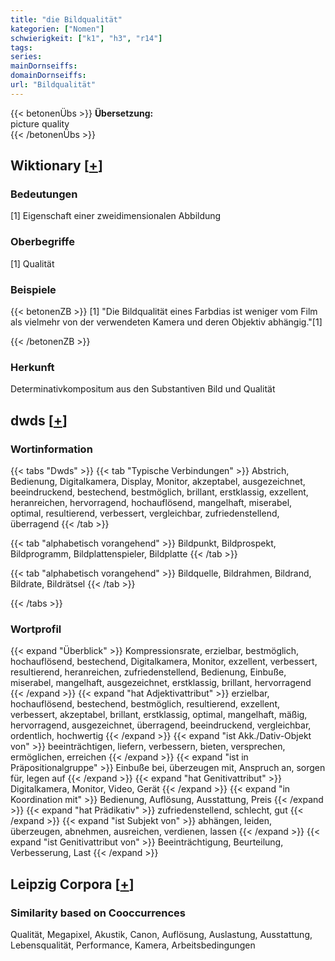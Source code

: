 ```yaml
---
title: "die Bildqualität"
kategorien: ["Nomen"]
schwierigkeit: ["k1", "h3", "r14"]
tags:
series:
mainDornseiffs:
domainDornseiffs:
url: "Bildqualität"
---
```


{{< betonenÜbs >}}
**Übersetzung:**  
picture quality  
{{< /betonenÜbs >}}

## Wiktionary [[+](https://de.wiktionary.org/wiki/Bildqualität)]

### Bedeutungen
[1] Eigenschaft einer zweidimensionalen Abbildung  

### Oberbegriffe
[1] Qualität  

### Beispiele
{{< betonenZB >}}
[1] "Die Bildqualität eines Farbdias ist weniger vom Film als vielmehr von der verwendeten Kamera und deren Objektiv abhängig."[1]  

{{< /betonenZB >}}
### Herkunft
Determinativkompositum aus den Substantiven Bild und Qualität  



## dwds [[+](https://www.dwds.de/wb/Bildqualität)]

### Wortinformation
{{< tabs "Dwds" >}}
{{< tab "Typische Verbindungen" >}}
Abstrich, Bedienung, Digitalkamera, Display, Monitor, akzeptabel, ausgezeichnet, beeindruckend, bestechend, bestmöglich, brillant, erstklassig, exzellent, heranreichen, hervorragend, hochauflösend, mangelhaft, miserabel, optimal, resultierend, verbessert, vergleichbar, zufriedenstellend, überragend
{{< /tab >}}

{{< tab "alphabetisch vorangehend" >}}
Bildpunkt, Bildprospekt, Bildprogramm, Bildplattenspieler, Bildplatte
{{< /tab >}}

{{< tab "alphabetisch vorangehend" >}}
Bildquelle, Bildrahmen, Bildrand, Bildrate, Bildrätsel
{{< /tab >}}

{{< /tabs >}}

### Wortprofil
{{< expand "Überblick" >}} Kompressionsrate, erzielbar, bestmöglich, hochauflösend, bestechend, Digitalkamera, Monitor, exzellent, verbessert, resultierend, heranreichen, zufriedenstellend, Bedienung, Einbuße, miserabel, mangelhaft, ausgezeichnet, erstklassig, brillant, hervorragend {{< /expand >}}
{{< expand "hat Adjektivattribut" >}} erzielbar, hochauflösend, bestechend, bestmöglich, resultierend, exzellent, verbessert, akzeptabel, brillant, erstklassig, optimal, mangelhaft, mäßig, hervorragend, ausgezeichnet, überragend, beeindruckend, vergleichbar, ordentlich, hochwertig {{< /expand >}}
{{< expand "ist Akk./Dativ-Objekt von" >}} beeinträchtigen, liefern, verbessern, bieten, versprechen, ermöglichen, erreichen {{< /expand >}}
{{< expand "ist in Präpositionalgruppe" >}} Einbuße bei, überzeugen mit, Anspruch an, sorgen für, legen auf {{< /expand >}}
{{< expand "hat Genitivattribut" >}} Digitalkamera, Monitor, Video, Gerät {{< /expand >}}
{{< expand "in Koordination mit" >}} Bedienung, Auflösung, Ausstattung, Preis {{< /expand >}}
{{< expand "hat Prädikativ" >}} zufriedenstellend, schlecht, gut {{< /expand >}}
{{< expand "ist Subjekt von" >}} abhängen, leiden, überzeugen, abnehmen, ausreichen, verdienen, lassen {{< /expand >}}
{{< expand "ist Genitivattribut von" >}} Beeinträchtigung, Beurteilung, Verbesserung, Last {{< /expand >}}

## Leipzig Corpora [[+](https://corpora.uni-leipzig.de/en/res?word=Bildqualität&corpusId=deu_newscrawl-public_2018)]


### Similarity based on Cooccurrences
Qualität, Megapixel, Akustik, Canon, Auflösung, Auslastung, Ausstattung, Lebensqualität, Performance, Kamera, Arbeitsbedingungen

